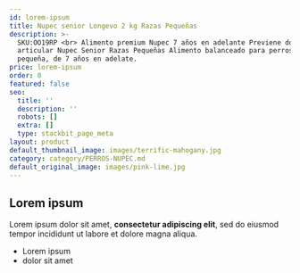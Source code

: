 ```yaml
---
id: lorem-ipsum
title: Nupec senior Longevo 2 kg Razas Pequeñas
description: >-
  SKU:OO19RP <br> Alimento premium Nupec 7 años en adelante Previene dolor
  articular Nupec Senior Razas Pequeñas Alimento balanceado para perros de raza
  pequeña, de 7 años en adelate.
price: lorem-ipsum
order: 0
featured: false
seo:
  title: ''
  description: ''
  robots: []
  extra: []
  type: stackbit_page_meta
layout: product
default_thumbnail_image: images/terrific-mahogany.jpg
category: category/PERROS-NUPEC.md
default_original_image: images/pink-lime.jpg
---
```

## Lorem ipsum

Lorem ipsum dolor sit amet, **consectetur adipiscing elit**, sed do eiusmod tempor incididunt ut labore et dolore magna aliqua.

- Lorem ipsum
- dolor sit amet